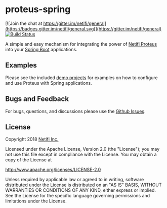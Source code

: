 # proteus-spring
[![Join the chat at https://gitter.im/netifi/general](https://badges.gitter.im/netifi/general.svg)](https://gitter.im/netifi/general)
 [![Build Status](https://travis-ci.org/netifi-proteus/proteus-spring.svg?branch=master)](https://travis-ci.org/netifi-proteus/proteus-spring)

A simple and easy mechanism for integrating the power of [Netifi Proteus](https://www.netifi.com) into your [Spring Boot](https://spring.io/projects/spring-boot) applications.

## Examples
Please see the included [demo projects](demos) for examples on how to configure and use Proteus with Spring applications.

## Bugs and Feedback
For bugs, questions, and discussions please use the [Github Issues](https://github.com/netifi-proteus/proteus-spring/issues).

## License
Copyright 2018 [Netifi Inc.](https://www.netifi.com)

Licensed under the Apache License, Version 2.0 (the "License");
you may not use this file except in compliance with the License.
You may obtain a copy of the License at

   http://www.apache.org/licenses/LICENSE-2.0

Unless required by applicable law or agreed to in writing, software
distributed under the License is distributed on an "AS IS" BASIS,
WITHOUT WARRANTIES OR CONDITIONS OF ANY KIND, either express or implied.
See the License for the specific language governing permissions and
limitations under the License.
